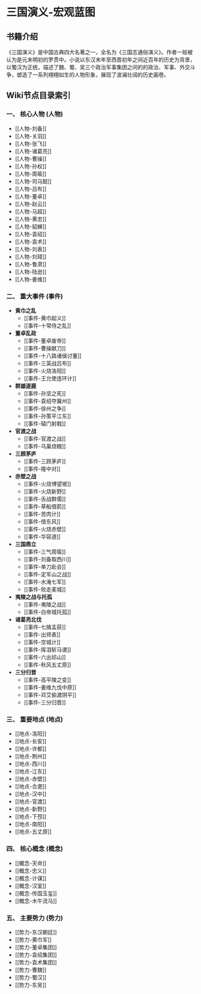 # 三国演义-宏观蓝图

## 书籍介绍
《三国演义》是中国古典四大名著之一，全名为《三国志通俗演义》。作者一般被认为是元末明初的罗贯中。小说以东汉末年至西晋初年之间近百年的历史为背景，以蜀汉为正统，描述了魏、蜀、吴三个政治军事集团之间的的政治、军事、外交斗争，塑造了一系列栩栩如生的人物形象，展现了波澜壮阔的历史画卷。

## Wiki节点目录索引

### 一、 核心人物 (人物)
*   [[人物-刘备]]
*   [[人物-关羽]]
*   [[人物-张飞]]
*   [[人物-诸葛亮]]
*   [[人物-曹操]]
*   [[人物-孙权]]
*   [[人物-周瑜]]
*   [[人物-司马懿]]
*   [[人物-吕布]]
*   [[人物-董卓]]
*   [[人物-赵云]]
*   [[人物-马超]]
*   [[人物-黄忠]]
*   [[人物-貂蝉]]
*   [[人物-袁绍]]
*   [[人物-袁术]]
*   [[人物-刘表]]
*   [[人物-刘璋]]
*   [[人物-鲁肃]]
*   [[人物-陆逊]]
*   [[人物-姜维]]

### 二、 重大事件 (事件)
*   **黄巾之乱**
    *   [[事件-黄巾起义]]
    *   [[事件-十常侍之乱]]
*   **董卓乱政**
    *   [[事件-董卓废帝]]
    *   [[事件-曹操献刀]]
    *   [[事件-十八路诸侯讨董]]
    *   [[事件-三英战吕布]]
    *   [[事件-火烧洛阳]]
    *   [[事件-王允使连环计]]
*   **群雄逐鹿**
    *   [[事件-孙坚之死]]
    *   [[事件-袁绍夺冀州]]
    *   [[事件-徐州之争]]
    *   [[事件-孙策平江东]]
    *   [[事件-辕门射戟]]
*   **官渡之战**
    *   [[事件-官渡之战]]
    *   [[事件-乌巢烧粮]]
*   **三顾茅庐**
    *   [[事件-三顾茅庐]]
    *   [[事件-隆中对]]
*   **赤壁之战**
    *   [[事件-火烧博望坡]]
    *   [[事件-火烧新野]]
    *   [[事件-舌战群儒]]
    *   [[事件-草船借箭]]
    *   [[事件-苦肉计]]
    *   [[事件-借东风]]
    *   [[事件-火烧赤壁]]
    *   [[事件-华容道]]
*   **三国鼎立**
    *   [[事件-三气周瑜]]
    *   [[事件-刘备取西川]]
    *   [[事件-单刀赴会]]
    *   [[事件-定军山之战]]
    *   [[事件-水淹七军]]
    *   [[事件-败走麦城]]
*   **夷陵之战与托孤**
    *   [[事件-夷陵之战]]
    *   [[事件-白帝城托孤]]
*   **诸葛亮北伐**
    *   [[事件-七擒孟获]]
    *   [[事件-出师表]]
    *   [[事件-空城计]]
    *   [[事件-挥泪斩马谡]]
    *   [[事件-六出祁山]]
    *   [[事件-秋风五丈原]]
*   **三分归晋**
    *   [[事件-高平陵之变]]
    *   [[事件-姜维九伐中原]]
    *   [[事件-邓艾偷渡阴平]]
    *   [[事件-三分归晋]]

### 三、 重要地点 (地点)
*   [[地点-洛阳]]
*   [[地点-长安]]
*   [[地点-许都]]
*   [[地点-荆州]]
*   [[地点-西川]]
*   [[地点-江东]]
*   [[地点-赤壁]]
*   [[地点-合淝]]
*   [[地点-汉中]]
*   [[地点-官渡]]
*   [[地点-新野]]
*   [[地点-下邳]]
*   [[地点-南阳]]
*   [[地点-五丈原]]

### 四、 核心概念 (概念)
*   [[概念-天命]]
*   [[概念-忠义]]
*   [[概念-计谋]]
*   [[概念-汉室]]
*   [[概念-传国玉玺]]
*   [[概念-木牛流马]]

### 五、 主要势力 (势力)
*   [[势力-东汉朝廷]]
*   [[势力-黄巾军]]
*   [[势力-董卓集团]]
*   [[势力-袁绍集团]]
*   [[势力-袁术集团]]
*   [[势力-曹魏]]
*   [[势力-蜀汉]]
*   [[势力-东吴]]
